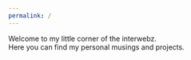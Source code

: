 ```yaml
---
permalink: /
---
```

Welcome to my little corner of the interwebz.  
Here you can find my personal musings and projects.
